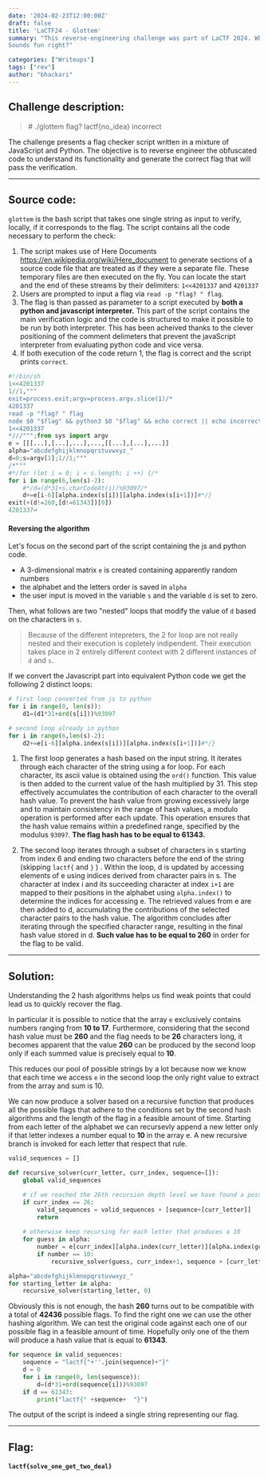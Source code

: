 ```yaml
---
date: '2024-02-23T12:00:00Z'
draft: false
title: 'LaCTF24 - Glottem'
summary: "This reverse-engineering challenge was part of LaCTF 2024. What we faced was a flag checker script written in both python and javascript. 
Sounds fun right?"

categories: ["Writeups"]
tags: ["rev"]
author: "bhackari"
---
```


## Challenge description:

>\# ./glottem
> flag? lactf{no_idea}
>incorrect


The challenge presents a flag checker script written in a mixture of JavaScript and Python. The objective is to reverse engineer the obfuscated code to understand its functionality and generate the correct flag that will pass the verification.

---

## Source code:

`glottem` is the bash script that takes one single string as input to verify, locally, if it corresponds to the flag. 
The script contains all the code necessary to perform the check:  
1. The script makes use of Here Documents https://en.wikipedia.org/wiki/Here_document to generate sections of a source code file that are treated as if they were a separate file. 
These temporary files are then executed on the fly.
You can locate the start and the end of these streams by their delimiters: `1<<4201337` and `4201337`
2. Users are prompted to input a flag via `read -p "flag? " flag`.
3. The flag is than passed as parameter to a script executed by **both a python and javascript interpreter.** 
This part of the script contains the main verification logic and the code is structured to make it possible to be run by both interpreter. 
This has been acheived thanks to the clever positioning of the comment delimeters that prevent the javaScript interpreter from evaluating python code and vice versa. 
4. If both execution of the code return 1, the flag is correct and the script prints `correct`.

```python
#!/bin/sh
1<<4201337
1//1,"""
exit=process.exit;argv=process.argv.slice(1)/*
4201337
read -p "flag? " flag
node $0 "$flag" && python3 $0 "$flag" && echo correct || echo incorrect
1<<4201337
*///""";from sys import argv
e = [[[...],[...],...],...,[[...],[...],...]]
alpha="abcdefghijklmnopqrstuvwxyz_"
d=0;s=argv[1];1//1;"""
/*"""
#*/for (let i = 0; i < s.length; i ++) {/*
for i in range(6,len(s)-2):
    #*/d=(d*31+s.charCodeAt(i))%93097/*
    d+=e[i-6][alpha.index(s[i])][alpha.index(s[i+1])]#*/}
exit(+(d!=260,[d!=61343])[0])
4201337⏎ 

```

#### Reversing the algorithm

Let's focus on the second part of the script containing the js and python code.
+ A 3-dimensional matrix `e` is created containing apparently random numbers 
+ the alphabet and the letters order is saved in `alpha`
+ the user input is moved in the variable `s` and the variable `d` is set to zero.

Then, what follows are two "nested" loops that modify the value of `d` based on the characters in `s`.

>Because of the different intepreters, the 2 for loop are not really nested and their execution is copletely indipendent. 
>Their execution takes place in 2 entirely different context with 2  different instances of `d` and `s`.

If we convert the Javascript part into equivalent Python code we get the following 2 distinct loops:

```python
# first loop converted from js to python
for i in range(0, len(s)):
    d1=(d1*31+ord(s[i]))%93097

# second loop already in python
for i in range(6,len(s)-2):
    d2+=e[i-6][alpha.index(s[i])][alpha.index(s[i+1])]#*/}
```

1. The first loop generates a hash based on the input string.
It iterates through each character of the string using a for loop. For each character, its ascii value is obtained using the `ord()` function. This value is then added to the current value of the hash multiplied by 31. This step effectively accumulates the contribution of each character to the overall hash value.
To prevent the hash value from growing excessively large and to maintain consistency in the range of hash values, a modulo operation is performed after each update. This operation ensures that the hash value remains within a predefined range, specified by the modulus `93097`.
**The flag hash has to be equal to 61343.**

1. The second loop iterates through a subset of characters in s starting from index 6 and ending two characters before the end of the string (skipping `lactf{`  and  `}` ) .
Within the loop, d is updated by accessing elements of e using indices derived from character pairs in s. The character at index i and its succeeding character at index `i+1` are mapped to their positions in the alphabet using `alpha.index()` to determine the indices for accessing e.
The retrieved values from e are then added to d, accumulating the contributions of the selected character pairs to the hash value.
The algorithm concludes after iterating through the specified character range, resulting in the final hash value stored in d.
**Such value has to be equal to 260** in order for the flag to be valid. 
---

## Solution:

Understanding the 2 hash algorithms helps us find weak points that could lead us to quickly recover the flag.

In particular it is possible to notice that the array `e` exclusively contains numbers ranging from **10 to 17**. 
Furthermore, considering that the second hash value must be **260** and the flag needs to be **26** characters long, it becomes apparent that the value **260** can be produced by the second loop only if each summed value is precisely equal to **10**.


This reduces our pool of possible strings by a lot because now we know that each time we access `e` in the second loop the only right value to extract from the array and sum is 10.

We can now produce a solver based on a recursive function that produces all the possible flags that adhere to the conditions set by the second hash algorithms and the length of the flag in a feasible amount of time.
Starting from each letter of the alphabet we can recursevly append a new letter only if that letter indexes a number equal to **10** in the array e. A new recursive branch is invoked for each letter that respect that rule.

```python
valid_sequences = []

def recursive_solver(curr_letter, curr_index, sequence=[]):
    global valid_sequences

    # if we reached the 26th recursion depth level we have found a possible flag
    if curr_index == 26:
        valid_sequences = valid_sequences + [sequence+[curr_letter]]
        return
    
    # otherwise keep recursing for each letter that produces a 10
    for guess in alpha:
        number = e[curr_index][alpha.index(curr_letter)][alpha.index(guess)]
        if number == 10:
            recursive_solver(guess, curr_index+1, sequence + [curr_letter])

alpha="abcdefghijklmnopqrstuvwxyz_"
for starting_letter in alpha:
    recursive_solver(starting_letter, 0)
```


Obviously this is not enough, the hash **260** turns out to be compatible with a total of __42436__ possible flags.
To find the right one we can use the other hashing algorithm. We can test the original code against each one of our possible flag in a feasible amount of time. 
Hopefully only one of the them will produce a hash value that is equal to **61343**.


```python
for sequence in valid_sequences:
    sequence = "lactf{"+''.join(sequence)+"}"
    d = 0
    for i in range(0, len(sequence)):
        d=(d*31+ord(sequence[i]))%93097
    if d == 61343:
        print("lactf{" +sequence+  "}")
```

The output of the script is indeed a single string representing our flag.

---

## Flag:

#### `lactf{solve_one_get_two_deal}`

